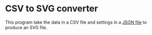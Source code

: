 # CSV to SVG converter

This program take the data in a CSV file and settings in a [JSON file](json.md) to produce an SVG file.
